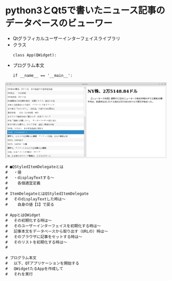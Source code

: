 # python3とQt5で書いたニュース記事のデータベースのビューワー

 * Qtグラフィカルユーザーインターフェイスライブラリ
 * クラス
   ```
   class App(QWidget):
   ```
 * プログラム本文
   ```
   if __name__ == '__main__':
   ```

![](screen3.png)

```
# ■QStyledItemDelegateとは
# 　・値
# 　・displayTextする〜
# 　　各個適宜定義
#
# ItemDelegateとはQStyledItemDelegate
# 　そのdisplayTextした時は〜
# 　　自身の値【1】で戻る

# AppとはQWidget
# 　その初期化する時は〜
# 　そのユーザーインターフェイスを初期化する時は〜
# 　記事本文をデータベースから取り出す（URLの）時は〜
# 　そのブラウザに記事をセットする時は〜
# 　そのリストを初期化する時は〜
#

# プログラム本文
# 　以下、QTアプリケーションを開始する
# 　QWidgetたるAppを作成して
# 　それを実行
```